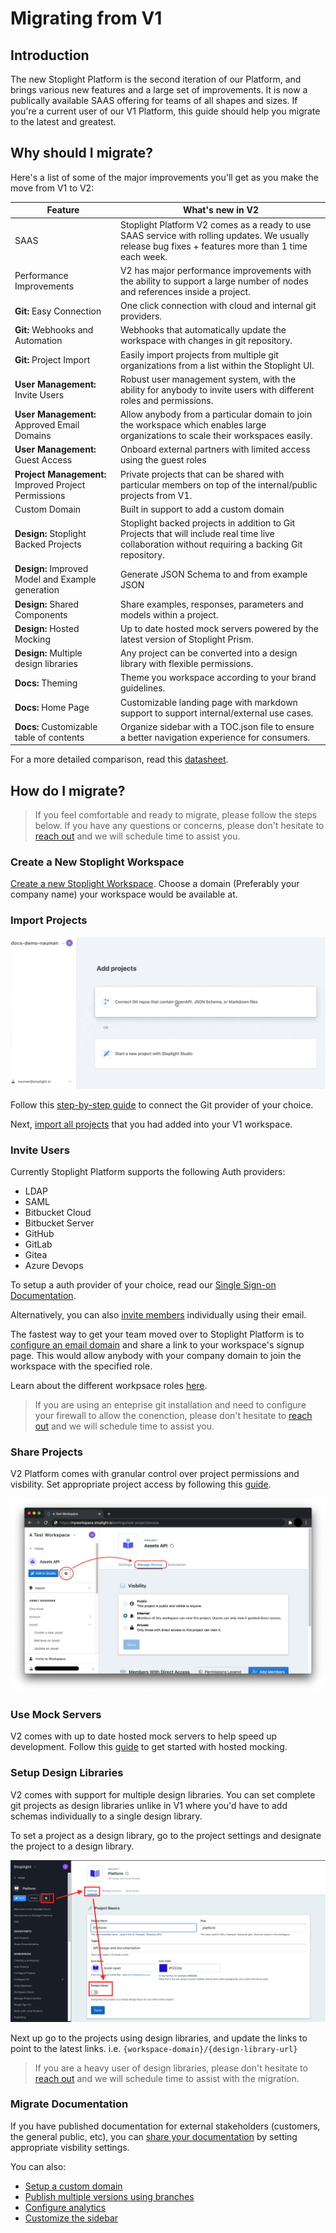 # Migrating from V1

## Introduction

The new Stoplight Platform is the second iteration of our Platform, and brings various new features and a large set of improvements. It is now a publically available SAAS offering for teams of all shapes and sizes. If you're a current user of our V1 Platform, this guide should help you migrate to the latest and greatest. 

## Why should I migrate?

Here's a list of some of the major improvements you'll get as you make the move from V1 to V2:

Feature | What's new in V2 |
---------|----------|
 SAAS | Stoplight Platform V2 comes as a ready to use SAAS service with rolling updates. We usually release bug fixes + features more than 1 time each week. 
 Performance Improvements | V2 has major performance improvements with the ability to support a large number of nodes and references inside a project.
 **Git:** Easy Connection | One click connection with cloud and internal git providers.
 **Git:** Webhooks and Automation | Webhooks that automatically update the workspace with changes in git repository. 
**Git:** Project Import | Easily import projects from multiple git organizations from a list within the Stoplight UI. 
**User Management:** Invite Users| Robust user management system, with the ability for anybody to invite users with different roles and permissions. 
**User Management:** Approved Email Domains | Allow anybody from a particular domain to join the workspace which enables large organizations to scale their workspaces easily.
**User Management:** Guest Access | Onboard external partners with limited access using the guest roles
**Project Management:** Improved Project Permissions | Private projects that can be shared with particular members on top of the internal/public projects from V1. 
Custom Domain | Built in support to add a custom domain
**Design:** Stoplight Backed Projects | Stoplight backed projects in addition to Git Projects that will include real time live collaboration without requiring a backing Git repository.
**Design:** Improved Model and Example generation | Generate JSON Schema to and from example JSON 
**Design:** Shared Components | Share examples, responses, parameters and models within a project. 
**Design:** Hosted Mocking | Up to date hosted mock servers powered by the latest version of Stoplight Prism.
**Design:** Multiple design libraries | Any project can be converted into a design library with flexible permissions.
**Docs:** Theming | Theme you workspace according to your brand guidelines. 
**Docs:** Home Page | Customizable landing page with markdown support to support internal/external use cases.
**Docs:** Customizable table of contents | Organize sidebar with a TOC.json file to ensure a better navigation experience for consumers.

For a more detailed comparison, read this [datasheet](https://www.notion.so/stoplight/e9a6bf85651e4ab3999e307136814c56?v=adc1c0337f2a4acab1c3d32ba1ebbd1c).

## How do I migrate?

> If you feel comfortable and ready to migrate, please follow the steps below. If you have any questions or concerns, please don't hesitate to [reach out](mailto:support@stoplight.io) and we will schedule time to assist you. 

### Create a New Stoplight Workspace

[Create a new Stoplight Workspace](../2.-workspaces/a.creating-a-workspace.md). Choose a domain (Preferably your company name) your workspace would be available at. 

### Import Projects

![add-projects](../assets/images/git-connect-compressed.gif)

Follow this [step-by-step guide](a.configuring-git.md) to connect the Git provider of your choice.

Next, [import all projects](../2.-workspaces/b.adding-projects.md) that you had added into your V1 workspace. 

### Invite Users

Currently Stoplight Platform supports the following Auth providers:

- LDAP
- SAML
- Bitbucket Cloud
- Bitbucket Server
- GitHub
- GitLab
- Gitea
- Azure Devops

To setup a auth provider of your choice, read our [Single Sign-on Documentation](../2.-workspaces/e.configuring-authentication.md).

Alternatively, you can also [invite members](../2.-workspaces/d.inviting-your-team.md) 
individually using their email.

The fastest way to get your team moved over to Stoplight Platform is to [configure an email domain](../2.-workspaces/d.inviting-your-team.md#make-your-workspace-discoverable) and share a link to your workspace's signup page. This would allow anybody with your company domain to join the workspace with the specified role.

Learn about the different workpsace roles [here](../2.-workspaces/k.workspace-roles.md).

> If you are using an enteprise git installation and need to configure your firewall to allow the conenction, please don't hesitate to [reach out](mailto:support@stoplight.io) and we will schedule time to assist you. 

### Share Projects

V2 Platform comes with granular control over project permissions and visbility. Set appropriate project access by following this [guide](../2.-workspaces/l.project-roles.md).

![](../assets/images/manage-project-access.png)

### Use Mock Servers

V2 comes with up to date hosted mock servers to help speed up development. Follow this [guide](../3.-design/d.setting-up-a-mock-server.md) to get started with hosted mocking.

### Setup Design Libraries

V2 comes with support for multiple design libraries. You can set complete git projects as design libraries unlike in V1 where you'd have to add schemas individually to a single design library. 

To set a project as a design library, go to the project settings and designate the project to a design library. 

![](../assets/images/design-library.png)

Next up go to the projects using design libraries, and update the links to point to the latest links. i.e. `{workspace-domain}/{design-library-url}`

> If you are a heavy user of design libraries, please don't hesitate to [reach out](mailto:support@stoplight.io) and we will schedule time to assist with the migration. 

### Migrate Documentation

If you have published documentation for external stakeholders (customers, the general public, etc), you can [share your documentation](../1.-quickstarts/share-documentation-quickstart.md) by setting appropriate visbility settings.

You can also:
- [Setup a custom domain](../2.-workspaces/j.custom-domains.md)
- [Publish multiple versions using branches](../2.-workspaces/h.branch-management.md)
- [Configure analytics](../4.-documentation/e.configure-analytics.md)
- [Customize the sidebar](../4.-documentation/d.table-of-contents.md)